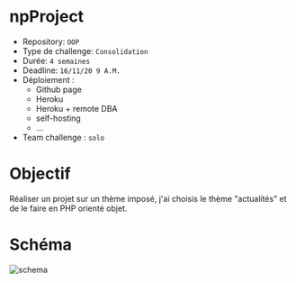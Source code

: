 # npProject

- Repository: `OOP`
- Type de challenge:  `Consolidation`
- Durée: `4 semaines`
- Deadline: `16/11/20 9 A.M.`
- Déploiement :
	- Github page
	- Heroku
	- Heroku + remote DBA
	- self-hosting
	- ...
- Team challenge :  `solo`

# Objectif

Réaliser un projet sur un thème imposé, j'ai choisis le thème "actualités" et de le faire en PHP orienté objet.

# Schéma

![schema](https://raw.githubusercontent.com\C:\wamp64\www\npProject\readme-img\schema.jpg)



